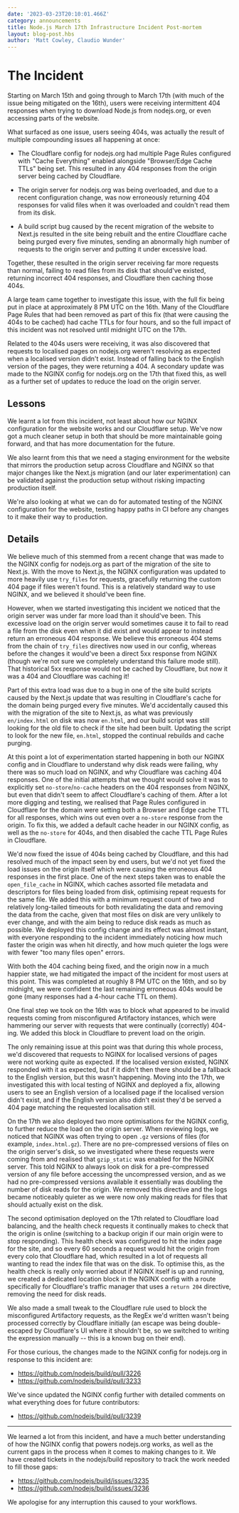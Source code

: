 ```yaml
---
date: '2023-03-23T20:10:01.466Z'
category: announcements
title: Node.js March 17th Infrastructure Incident Post-mortem
layout: blog-post.hbs
author: 'Matt Cowley, Claudio Wunder'
---
```


# The Incident

Starting on March 15th and going through to March 17th (with much of the issue being mitigated on the 16th), users were receiving intermittent 404 responses when trying to download Node.js from nodejs.org, or even accessing parts of the website.

What surfaced as one issue, users seeing 404s, was actually the result of multiple compounding issues all happening at once:

- The Cloudflare config for nodejs.org had multiple Page Rules configured with "Cache Everything" enabled alongside "Browser/Edge Cache TTLs" being set. This resulted in any 404 responses from the origin server being cached by Cloudflare.

- The origin server for nodejs.org was being overloaded, and due to a recent configuration change, was now erroneously returning 404 responses for valid files when it was overloaded and couldn't read them from its disk.

- A build script bug caused by the recent migration of the website to Next.js resulted in the site being rebuilt and the entire Cloudflare cache being purged every five minutes, sending an abnormally high number of requests to the origin server and putting it under excessive load.

Together, these resulted in the origin server receiving far more requests than normal, failing to read files from its disk that should've existed, returning incorrect 404 responses, and Cloudflare then caching those 404s.

A large team came together to investigate this issue, with the full fix being put in place at approximately 8 PM UTC on the 16th. Many of the Cloudflare Page Rules that had been removed as part of this fix (that were causing the 404s to be cached) had cache TTLs for four hours, and so the full impact of this incident was not resolved until midnight UTC on the 17th.

Related to the 404s users were receiving, it was also discovered that requests to localised pages on nodejs.org weren't resolving as expected when a localised version didn't exist. Instead of falling back to the English version of the pages, they were returning a 404. A secondary update was made to the NGINX config for nodejs.org on the 17th that fixed this, as well as a further set of updates to reduce the load on the origin server.

## Lessons

We learnt a lot from this incident, not least about how our NGINX configuration for the website works and our Cloudflare setup. We've now got a much cleaner setup in both that should be more maintainable going forward, and that has more documentation for the future.

We also learnt from this that we need a staging environment for the website that mirrors the production setup across Cloudflare and NGINX so that major changes like the Next.js migration (and our later experimentation) can be validated against the production setup without risking impacting production itself.

We're also looking at what we can do for automated testing of the NGINX configuration for the website, testing happy paths in CI before any changes to it make their way to production.

## Details

We believe much of this stemmed from a recent change that was made to the NGINX config for nodejs.org as part of the migration of the site to Next.js. With the move to Next.js, the NGINX configuration was updated to more heavily use `try_files` for requests, gracefully returning the custom 404 page if files weren't found. This is a relatively standard way to use NGINX, and we believed it should've been fine.

However, when we started investigating this incident we noticed that the origin server was under far more load than it should've been. This excessive load on the origin server would sometimes cause it to fail to read a file from the disk even when it did exist and would appear to instead return an erroneous 404 response. We believe this erroneous 404 stems from the chain of `try_files` directives now used in our config, whereas before the changes it would've been a direct 5xx response from NGINX (though we're not sure we completely understand this failure mode still). That historical 5xx response would not be cached by Cloudflare, but now it was a 404 and Cloudflare was caching it!

Part of this extra load was due to a bug in one of the site build scripts caused by the Next.js update that was resulting in Cloudflare's cache for the domain being purged every five minutes. We'd accidentally caused this with the migration of the site to Next.js, as what was previously `en/index.html` on disk was now `en.html`, and our build script was still looking for the old file to check if the site had been built. Updating the script to look for the new file, `en.html`, stopped the continual rebuilds and cache purging.

At this point a lot of experimentation started happening in both our NGINX config and in Cloudflare to understand why disk reads were failing, why there was so much load on NGINX, and why Cloudflare was caching 404 responses. One of the initial attempts that we thought would solve it was to explicitly set `no-store`/`no-cache` headers on the 404 responses from NGINX, but even that didn't seem to affect Cloudflare's caching of them. After a lot more digging and testing, we realised that Page Rules configured in Cloudflare for the domain were setting both a Browser and Edge cache TTL for all responses, which wins out even over a `no-store` response from the origin. To fix this, we added a default cache header in our NGINX config, as well as the `no-store` for 404s, and then disabled the cache TTL Page Rules in Cloudflare.

We'd now fixed the issue of 404s being cached by Cloudflare, and this had resolved much of the impact seen by end users, but we'd not yet fixed the load issues on the origin itself which were causing the erroneous 404 responses in the first place. One of the next steps taken was to enable the `open_file_cache` in NGINX, which caches assorted file metadata and descriptors for files being loaded from disk, optimising repeat requests for the same file. We added this with a minimum request count of two and relatively long-tailed timeouts for both revalidating the data and removing the data from the cache, given that most files on disk are very unlikely to ever change, and with the aim being to reduce disk reads as much as possible. We deployed this config change and its effect was almost instant, with everyone responding to the incident immediately noticing how much faster the origin was when hit directly, and how much quieter the logs were with fewer "too many files open" errors.

With both the 404 caching being fixed, and the origin now in a much happier state, we had mitigated the impact of the incident for most users at this point. This was completed at roughly 8 PM UTC on the 16th, and so by midnight, we were confident the last remaining erroneous 404s would be gone (many responses had a 4-hour cache TTL on them).

One final step we took on the 16th was to block what appeared to be invalid requests coming from misconfigured Artifactory instances, which were hammering our server with requests that were continually (correctly) 404-ing. We added this block in Cloudflare to prevent load on the origin.

The only remaining issue at this point was that during this whole process, we'd discovered that requests to NGINX for localised versions of pages were not working quite as expected. If the localised version existed, NGINX responded with it as expected, but if it didn't then there should be a fallback to the English version, but this wasn't happening. Moving into the 17th, we investigated this with local testing of NGINX and deployed a fix, allowing users to see an English version of a localised page if the localised version didn't exist, and if the English version also didn't exist they'd be served a 404 page matching the requested localisation still.

On the 17th we also deployed two more optimisations for the NGINX config, to further reduce the load on the origin server. When reviewing logs, we noticed that NGINX was often trying to open `.gz` versions of files (for example, `index.html.gz`). There are no pre-compressed versions of files on the origin server's disk, so we investigated where these requests were coming from and realised that `gzip_static` was enabled for the NGINX server. This told NGINX to always look on disk for a pre-compressed version of any file before accessing the uncompressed version, and as we had no pre-compressed versions available it essentially was doubling the number of disk reads for the origin. We removed this directive and the logs became noticeably quieter as we were now only making reads for files that should actually exist on the disk.

The second optimisation deployed on the 17th related to Cloudflare load balancing, and the health check requests it continually makes to check that the origin is online (switching to a backup origin if our main origin were to stop responding). This health check was configured to hit the index page for the site, and so every 60 seconds a request would hit the origin from every colo that Cloudflare had, which resulted in a lot of requests all wanting to read the index file that was on the disk. To optimise this, as the health check is really only worried about if NGINX itself is up and running, we created a dedicated location block in the NGINX config with a route specifically for Cloudflare's traffic manager that uses a `return 204` directive, removing the need for disk reads.

We also made a small tweak to the Cloudflare rule used to block the misconfigured Artifactory requests, as the RegEx we'd written wasn't being processed correctly by Cloudflare initially (an escape was being double-escaped by Cloudflare's UI where it shouldn't be, so we switched to writing the expression manually -- this is a known bug on their end).

For those curious, the changes made to the NGINX config for nodejs.org in response to this incident are:

- https://github.com/nodejs/build/pull/3226
- https://github.com/nodejs/build/pull/3233

We've since updated the NGINX config further with detailed comments on what everything does for future contributors:

- https://github.com/nodejs/build/pull/3239

---

We learned a lot from this incident, and have a much better understanding of how the NGINX config that powers nodejs.org works, as well as the current gaps in the process when it comes to making changes to it. We have created tickets in the nodejs/build repository to track the work needed to fill those gaps:

- https://github.com/nodejs/build/issues/3235
- https://github.com/nodejs/build/issues/3236

We apologise for any interruption this caused to your workflows.

